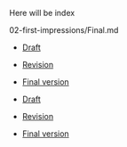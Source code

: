 Here will be index

02-first-impressions/Final.md

- [Draft](index.md)
- [Revision](revision.md) 
- [Final version](final.md)

- [Draft](02-first-impressions/draft.md)
- [Revision](02-first-impressions/revision.md) 
- [Final version](02-first-impressions/Final.md)
